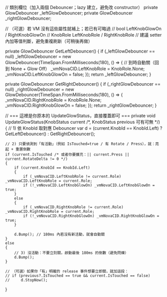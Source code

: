 // 類別欄位（加入兩個 Debouncer；lazy 建立，避免改 constructor）
private GlowDebouncer _leftGlowDebouncer;
private GlowDebouncer _rightGlowDebouncer;

// （可選）若 VM 沒有這些屬性就補上；若已有可略過
// bool LeftKnobGlowOn / RightKnobGlowOn
// KnobRole LeftKnobRole / RightKnobRole
// 建議 setter 內加等值判斷，避免重複刷新（可稍後再做）

private GlowDebouncer GetLeftDebouncer()
{
    if (_leftGlowDebouncer == null)
        _leftGlowDebouncer = new GlowDebouncer(TimeSpan.FromMilliseconds(180), () =>
        {
            // 到時自動關（回到 None + Glow Off）
            _vmNovaCID.LeftKnobRole = KnobRole.None;
            _vmNovaCID.LeftKnobGlowOn = false;
        });
    return _leftGlowDebouncer;
}

private GlowDebouncer GetRightDebouncer()
{
    if (_rightGlowDebouncer == null)
        _rightGlowDebouncer = new GlowDebouncer(TimeSpan.FromMilliseconds(180), () =>
        {
            _vmNovaCID.RightKnobRole = KnobRole.None;
            _vmNovaCID.RightKnobGlowOn = false;
        });
    return _rightGlowDebouncer;
}

// === 這裡是你原本的 UpdateGlowStatus，直接覆蓋即可 ===
private void UpdateGlowStatus(KnobStatus current /*, KnobStatus previous 可有可無 */)
{
    // 1) 依 KnobId 取對應 Debouncer
    var d = (current.KnobId == KnobId.Left) ? GetLeftDebouncer() : GetRightDebouncer();

    // 2) 只要偵測到「有活動」（例如 IsTouched=true / 有 Rotate / Press），就：亮起 + 重置倒數
    if (current.IsTouched /* 或者你要擴充：|| current.Press || current.RotateDelta != 0 */)
    {
        if (current.KnobId == KnobId.Left)
        {
            if (_vmNovaCID.LeftKnobRole != current.Role) _vmNovaCID.LeftKnobRole = current.Role;
            if (!_vmNovaCID.LeftKnobGlowOn) _vmNovaCID.LeftKnobGlowOn = true;
        }
        else
        {
            if (_vmNovaCID.RightKnobRole != current.Role) _vmNovaCID.RightKnobRole = current.Role;
            if (!_vmNovaCID.RightKnobGlowOn) _vmNovaCID.RightKnobGlowOn = true;
        }

        d.Bump(); // 180ms 內若沒有新活動，就會自動關
    }
    else
    {
        // 3) 沒活動：不要立刻關，啟動最後 180ms 的倒數（避免閃爍）
        d.Bump();
    }

    // （可選）如果你「有」明確的 release 事件想要立即關，就加這段：
    // if (previous?.IsTouched == true && current.IsTouched == false)
    //     d.StopNow();
}
